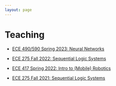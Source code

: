 ```yaml
---
layout: page
---
```


# Teaching

- [ECE 490/590 Spring 2023: Neural Networks](https://docs.google.com/document/d/e/2PACX-1vRpza8wLguAYHI_MW78o_nHSwx5MCn7ki1ihzkSvKH0PhXoOSH9XKCI44U2Bc7sz51tQgjgNKQx-KOP/pub)

- [ECE 275 Fall 2022: Sequential Logic Systems](/ECE275-Sequential-Logic)
- [ECE 417 Spring 2022: Intro to (Mobile) Robotics](/ECE417-Mobile-Robots)

- [ECE 275 Fall 2021: Sequential Logic Systems](/ECE275-Sequential-Logic-Fall2021)
